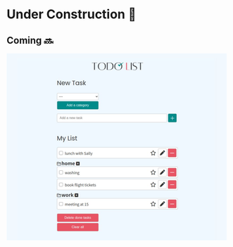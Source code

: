 # Under Construction 🚧
## Coming 🔜

<img src="./public/readme_image.jpg" alt="Simple Todo App screenshot" width="500">